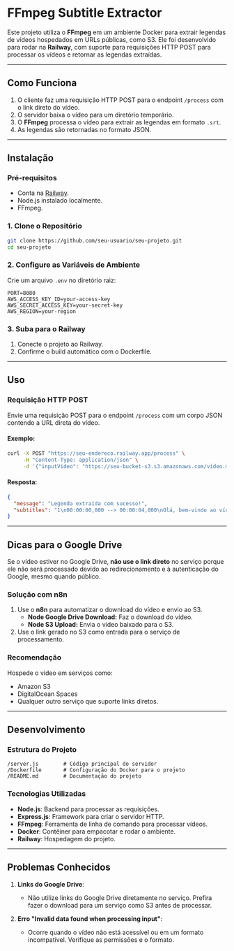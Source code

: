 # **FFmpeg Subtitle Extractor**

Este projeto utiliza o **FFmpeg** em um ambiente Docker para extrair legendas de vídeos hospedados em URLs públicas, como S3. Ele foi desenvolvido para rodar na **Railway**, com suporte para requisições HTTP POST para processar os vídeos e retornar as legendas extraídas.

---

## **Como Funciona**

1. O cliente faz uma requisição HTTP POST para o endpoint `/process` com o link direto do vídeo.
2. O servidor baixa o vídeo para um diretório temporário.
3. O **FFmpeg** processa o vídeo para extrair as legendas em formato `.srt`.
4. As legendas são retornadas no formato JSON.

---

## **Instalação**

### **Pré-requisitos**
- Conta na [Railway](https://railway.app?referralCode=7Ci7gt).
- Node.js instalado localmente.
- FFmpeg.

### **1. Clone o Repositório**
```bash
git clone https://github.com/seu-usuario/seu-projeto.git
cd seu-projeto
```

### **2. Configure as Variáveis de Ambiente**
Crie um arquivo `.env` no diretório raiz:
```
PORT=8080
AWS_ACCESS_KEY_ID=your-access-key
AWS_SECRET_ACCESS_KEY=your-secret-key
AWS_REGION=your-region
```

### **3. Suba para o Railway**
1. Conecte o projeto ao Railway.
2. Confirme o build automático com o Dockerfile.

---

## **Uso**

### **Requisição HTTP POST**
Envie uma requisição POST para o endpoint `/process` com um corpo JSON contendo a URL direta do vídeo.

#### **Exemplo:**
```bash
curl -X POST "https://seu-endereco.railway.app/process" \
     -H "Content-Type: application/json" \
     -d '{"inputVideo": "https://seu-bucket-s3.s3.amazonaws.com/video.mp4"}'
```

#### **Resposta:**
```json
{
  "message": "Legenda extraída com sucesso!",
  "subtitles": "1\n00:00:00,000 --> 00:00:04,000\nOlá, bem-vindo ao vídeo..."
}
```

---

## **Dicas para o Google Drive**

Se o vídeo estiver no Google Drive, **não use o link direto** no serviço porque ele não será processado devido ao redirecionamento e à autenticação do Google, mesmo quando público.

### **Solução com n8n**
1. Use o **n8n** para automatizar o download do vídeo e envio ao S3.
   - **Node Google Drive Download:** Faz o download do vídeo.
   - **Node S3 Upload:** Envia o vídeo baixado para o S3.
2. Use o link gerado no S3 como entrada para o serviço de processamento.

### **Recomendação**
Hospede o vídeo em serviços como:
- Amazon S3
- DigitalOcean Spaces
- Qualquer outro serviço que suporte links diretos.

---

## **Desenvolvimento**

### **Estrutura do Projeto**
```
/server.js        # Código principal do servidor
/Dockerfile       # Configuração do Docker para o projeto
/README.md        # Documentação do projeto
```

### **Tecnologias Utilizadas**
- **Node.js**: Backend para processar as requisições.
- **Express.js**: Framework para criar o servidor HTTP.
- **FFmpeg**: Ferramenta de linha de comando para processar vídeos.
- **Docker**: Contêiner para empacotar e rodar o ambiente.
- **Railway**: Hospedagem do projeto.

---

## **Problemas Conhecidos**

1. **Links do Google Drive**:
   - Não utilize links do Google Drive diretamente no serviço. Prefira fazer o download para um serviço como S3 antes de processar.

2. **Erro "Invalid data found when processing input"**:
   - Ocorre quando o vídeo não está acessível ou em um formato incompatível. Verifique as permissões e o formato.
